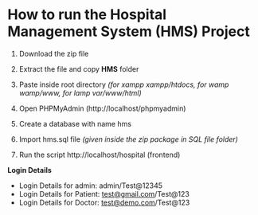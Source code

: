 
# How to run the Hospital Management System (HMS) Project

1. Download the  zip file

2. Extract the file and copy **HMS** folder

3. Paste inside root directory _(for xampp xampp/htdocs, for wamp wamp/www, for lamp var/www/html)_

4. Open PHPMyAdmin (http://localhost/phpmyadmin)

5. Create a database with name hms

6. Import hms.sql file _(given inside the zip package in SQL file folder)_

7. Run the script http://localhost/hospital (frontend)

**Login Details**
- Login Details for admin: admin/Test@12345
- Login Details for Patient: test@gmail.com/Test@123
- Login Details for Doctor: test@demo.com/Test@123
